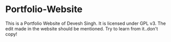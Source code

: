 # Portfolio-Website
This is a Portfolio Website of Devesh Singh.
It is licensed under GPL v3.
The edit made in the website should be mentioned.
Try to learn from it..don't copy!
